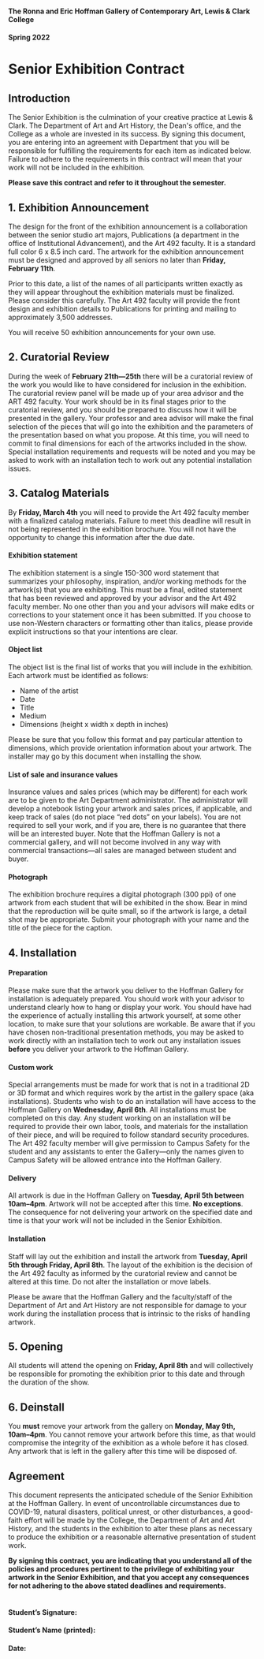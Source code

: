 #### The Ronna and Eric Hoffman Gallery of Contemporary Art, Lewis & Clark College
#### Spring 2022

# Senior Exhibition Contract

## Introduction

The Senior Exhibition is the culmination of your creative practice at Lewis & Clark. The Department of Art and Art History, the Dean's office, and the College as a whole are invested in its success. By signing this document, you are entering into an agreement with Department that you will be responsible for fulfilling the requirements for each item as indicated below. Failure to adhere to the requirements in this contract will mean that your work will not be included in the exhibition.

**Please save this contract and refer to it throughout the semester.**

## 1. Exhibition Announcement

The design for the front of the exhibition announcement is a collaboration between the senior studio art majors, Publications (a department in the office of Institutional Advancement), and the Art 492 faculty. It is a standard full color 6 x 8.5 inch card. The artwork for the exhibition announcement must be designed and approved by all seniors no later than **Friday, February 11th**.

Prior to this date, a list of the names of all participants written exactly as they will appear throughout the exhibition materials must be finalized. Please consider this carefully. The Art 492 faculty will provide the front design and exhibition details to Publications for printing and mailing to approximately 3,500 addresses.

You will receive 50 exhibition announcements for your own use.


## 2. Curatorial Review

During the week of **February 21th—25th** there will be a curatorial review of the work you would like to have considered for inclusion in the exhibition. The curatorial review panel will be made up of your area advisor and the ART 492 faculty. Your work should be in its final stages prior to the curatorial review, and you should be prepared to discuss how it will be presented in the gallery. Your professor and area advisor will make the final selection of the pieces that will go into the exhibition and the parameters of the presentation based on what you propose. At this time, you will need to commit to final dimensions for each of the artworks included in the show. Special installation requirements and requests will be noted and you may be asked to work with an installation tech to work out any potential installation issues.  


## 3. Catalog Materials

By **Friday, March 4th** you will need to provide the Art 492 faculty member with a finalized catalog materials. Failure to meet this deadline will result in not being represented in the exhibition brochure. You will not have the opportunity to change this information after the due date.

#### Exhibition statement
The exhibition statement is a single 150-300 word statement that summarizes your philosophy, inspiration, and/or working methods for the artwork(s) that you are exhibiting. This must be a final, edited statement that has been reviewed and approved by your advisor and the Art 492 faculty member. No one other than you and your advisors will make edits or corrections to your statement once it has been submitted. If you choose to use non-Western characters or formatting other than italics, please provide explicit instructions so that your intentions are clear.

#### Object list
The object list is the final list of works that you will include in the exhibition. Each artwork must be identified as follows:

- Name of the artist
- Date
- Title
- Medium
- Dimensions (height x width x depth in inches)

Please be sure that you follow this format and pay particular attention to dimensions, which provide orientation information about your artwork. The installer may go by this document when installing the show.

#### List of sale and insurance values
Insurance values and sales prices (which may be different) for each work are to be given to the Art Department administrator. The administrator will develop a notebook listing your artwork and sales prices, if applicable, and keep track of sales (do not place “red dots” on your labels). You are not required to sell your work, and if you are, there is no guarantee that there will be an interested buyer. Note that the Hoffman Gallery is not a commercial gallery, and will not become involved in any way with commercial transactions—all sales are managed between student and buyer.

#### Photograph
The exhibition brochure requires a digital photograph (300 ppi) of one artwork from each student that will be exhibited in the show. Bear in mind that the reproduction will be quite small, so if the artwork is large, a detail shot may be appropriate. Submit your photograph with your name and the title of the piece for the caption.


## 4. Installation

#### Preparation
Please make sure that the artwork you deliver to the Hoffman Gallery for installation is adequately prepared. You should work with your advisor to understand clearly how to hang or display your work. You should have had the experience of actually installing this artwork yourself, at some other location, to make sure that your solutions are workable. Be aware that if you have chosen non-traditional presentation methods, you may be asked to work directly with an installation tech to work out any installation issues **before** you deliver your artwork to the Hoffman Gallery.

#### Custom work
Special arrangements must be made for work that is not in a traditional 2D or 3D format and which requires work by the artist in the gallery space (aka installations). Students who wish to do an installation will have access to the Hoffman Gallery on **Wednesday, April 6th**. All  installations must be completed on this day. Any student working on an installation will be required to provide their own labor, tools, and materials for the installation of their piece, and will be required to follow standard security procedures. The Art 492 faculty member will give permission to Campus Safety for the student and any assistants to enter the Gallery—only the names given to Campus Safety will be allowed entrance into the Hoffman Gallery.

#### Delivery
All artwork is due in the Hoffman Gallery on **Tuesday, April 5th between 10am–4pm**. Artwork will not be accepted after this time. **No exceptions**. The consequence for not delivering your artwork on the specified date and time is that your work will not be included in the Senior Exhibition.

#### Installation
Staff will lay out the exhibition and install the artwork from **Tuesday, April 5th through Friday, April 8th**. The layout of the exhibition is the decision of the Art 492 faculty as informed by the curatorial review and cannot be altered at this time. Do not alter the installation or move labels.

Please be aware that the Hoffman Gallery and the faculty/staff of the Department of Art and Art History are not responsible for damage to your work during the installation process that is intrinsic to the risks of handling artwork.


## 5. Opening

All students will attend the opening on **Friday, April 8th** and will collectively be responsible for promoting the exhibition prior to this date and through the duration of the show.


## 6. Deinstall

You **must** remove your artwork from the gallery on **Monday, May 9th, 10am–4pm**. You cannot remove your artwork before this time, as that would compromise the integrity of the exhibition as a whole before it has closed. Any artwork that is left in the gallery after this time will be disposed of.


## Agreement

This document represents the anticipated schedule of the Senior Exhibition at the Hoffman Gallery. In event of uncontrollable circumstances due to COVID-19, natural disasters, political unrest, or other disturbances, a good-faith effort will be made by the College, the Department of Art and Art History, and the students in the exhibition to alter these plans as necessary to produce the exhibition or a reasonable alternative presentation of student work.

**By signing this contract, you are indicating that you understand all of the policies and procedures pertinent to the privilege of exhibiting your artwork in the Senior Exhibition, and that you accept any consequences for not adhering to the above stated deadlines and requirements.**  
&nbsp;
&nbsp;

#### Student’s Signature:
#### Student’s Name (printed):
#### Date:

&nbsp;  
